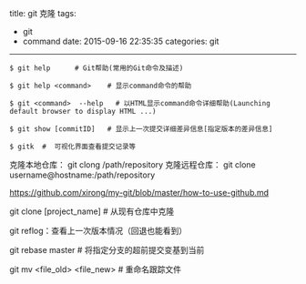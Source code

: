 title: git 克隆
tags:
  - git
  - command
date: 2015-09-16 22:35:35
categories: git
---

	$ git help 		# Git帮助(常用的Git命令及描述)

	$ git help <command>    # 显示command命令的帮助

	$ git <command>  --help   # 以HTML显示command命令详细帮助(Launching default browser to display HTML ...)

    $ git show [commitID]   # 显示上一次提交详细差异信息[指定版本的差异信息]

    $ gitk  #  可视化界面查看提交记录等

克隆本地仓库： git clong /path/repository
克隆远程仓库： git clone username@hostname:/path/repository

https://github.com/xirong/my-git/blob/master/how-to-use-github.md

git clone <url> [project_name]      # 从现有仓库中克隆

git reflog：查看上一次版本情况（回退也能看到）

git rebase master               # 将指定分支的超前提交变基到当前

git mv <file_old> <file_new>    # 重命名跟踪文件